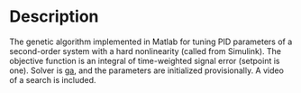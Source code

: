 # Description
The genetic algorithm implemented in Matlab for tuning PID parameters of a second-order system with a hard nonlinearity (called from Simulink). The objective function is an integral of time-weighted signal error (setpoint is one). Solver is [ga](https://www.mathworks.com/help/gads/ga.html/), and the parameters are initialized provisionally. A video of a search is included.
